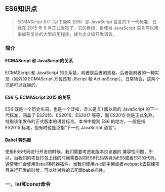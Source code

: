 ## ES6知识点

> ECMAScript 6.0（以下简称 ES6）是 JavaScript 语言的下一代标准，已经在 2015 年 6 月正式发布了。它的目标，是使得 JavaScript 语言可以用来编写复杂的大型应用程序，成为企业级开发语言。

### 简介

#### ECMAScript 和 JavaScript的关系

ECMAScript 和 JavaScript 的关系是，前者是后者的规格，后者是前者的一种实现（另外的 ECMAScript 方言还有 JScript 和 ActionScript）。日常场合，这两个词是可以互换的。

#### ES6 与 ECMAScript 2015 的关系

ES6 既是一个历史名词，也是一个泛指，含义是 5.1 版以后的 JavaScript 的下一代标准，涵盖了 ES2015、ES2016、ES2017 等等，而 ES2015 则是正式名称，特指该年发布的正式版本的语言标准。本书中提到 ES6 的地方，一般是指 ES2015 标准，但有时也是泛指“下一代 JavaScript 语言”。

#### Babel 转码器

使用ES6代码进行开发的时候，我们需要考虑老版本浏览器的 兼容性问题，所以，当我们的项目打包上线的时候需要对将ES6代码转译为ES5或者ES3的代码，通常我们会使用Babel转码器插件。当我们使用vue脚手架或者webpack去搭建项目进行开发的时候，可以针对性的去配置babel插件。

### 一、let和const命令



